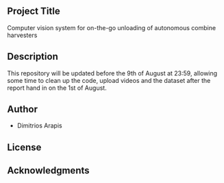 ## Project Title

Computer vision system for on-the-go unloading of autonomous combine harvesters

## Description

This repository will be updated before the 9th of August at 23:59, allowing some time to clean up the code, upload videos and the dataset after the report hand in on the 1st of August. 

## Author

* Dimitrios Arapis

## License

## Acknowledgments
